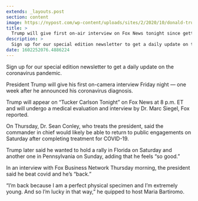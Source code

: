 ```yaml
--- 
extends: _layouts.post 
section: content 
image: https://nypost.com/wp-content/uploads/sites/2/2020/10/donald-trump-8.jpg?quality=90&strip=all&w=1200 
title: > 
  Trump will give first on-air interview on Fox News tonight since getting COVID-19 
description: > 
  Sign up for our special edition newsletter to get a daily update on the coronavirus pandemic.President Trump will give his first on-camera interview Friday night — one week after he announced his coronavirus diagnosis.Trump will appear on “Tucker Carlson Tonight” on Fox News at 8 p.m.ET and will undergo a medical evaluation and interview by Dr. Marc Siegel, Fox reported.And so I’m lucky in that way,” he quipped to host Maria Bartiromo. 
date: 1602252076.4886224 
--- 
```

Sign up for our special edition newsletter to get a daily update on the coronavirus pandemic.

President Trump will give his first on-camera interview Friday night — one week after he announced his coronavirus diagnosis.

Trump will appear on “Tucker Carlson Tonight” on Fox News at 8 p.m. ET and will undergo a medical evaluation and interview by Dr. Marc Siegel, Fox reported.

On Thursday, Dr. Sean Conley, who treats the president, said the commander in chief would likely be able to return to public engagements on Saturday after completing treatment for COVID-19.

Trump later said he wanted to hold a rally in Florida on Saturday and another one in Pennsylvania on Sunday, adding that he feels “so good.”

In an interview with Fox Business Network Thursday morning, the president said he beat covid and he’s “back.”

“I’m back because I am a perfect physical specimen and I’m extremely young. And so I’m lucky in that way,” he quipped to host Maria Bartiromo.